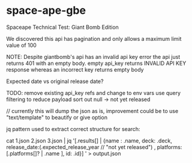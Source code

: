 # space-ape-gbe
Spaceape Technical Test: Giant Bomb Edition

We discovered this api has pagination and only allows a maximum limit value of 100



NOTE:
Despite giantbomb's api has an invalid api key error the api just returns 401 with an empty body.
empty api_key returns INVALID API KEY response whereas an incorrect key returns empty body

Expected date vs original release date?

TODO:
remove existing api_key refs and change to env vars 
use query filtering to reduce payload
sort out null -> not yet released

// currently this will dump the json as is, improvement could be to use "text/template" to beautify or give option

jq pattern used to extract correct structure for search:

cat 1.json 2.json 3.json | jq  '[.results[] | {name : .name, deck: .deck, release_date:(.expected_release_year // "not yet released") , platforms: [.platforms[]? | .name ], id: .id}] ' > output.json